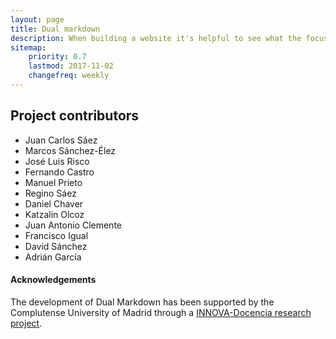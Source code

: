 ```yaml
---
layout: page
title: Dual markdown
description: When building a website it's helpful to see what the focus of your site is. This page is an example of how to show a website's focus.
sitemap:
    priority: 0.7
    lastmod: 2017-11-02
    changefreq: weekly
---
```


## Project contributors

* Juan Carlos Sáez
* Marcos Sánchez-Élez
* José Luis Risco
* Fernando Castro
* Manuel Prieto
* Regino Sáez
* Daniel Chaver
* Katzalin Olcoz
* Juan Antonio Clemente
* Francisco Igual
* David Sánchez
* Adrián García


#### Acknowledgements 

The development of Dual Markdown has been supported by the Complutense University of Madrid through a [INNOVA-Docencia research project](https://eprints.ucm.es/48265/).